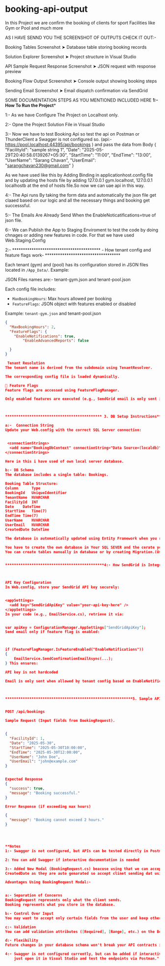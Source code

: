 # booking-api-output
In this Project we are confirm the booking of clients for sport Facilities like Gym or Pool and much more 

AS I HAVE SENND YOU THE SCREENSHOT OF OUTPUTS CHECK IT OUT:-

  Booking Tables Screenshot
➤ Database table storing booking records

Solution Explorer Screenshot
➤ Project structure in Visual Studio

API Sample Request Response Screenshot
➤ JSON request with response preview

Booking Flow Output Screenshot
➤ Console output showing booking steps

Sending Email Screenshot
➤ Email dispatch confirmation via SendGrid




SOME DOCUMENTATION STEPS AS YOU MENTIONED INCLUDED HERE 
************************************************1:- How To Run the Project*************************************************


1:-  As we have Configure The Project on Localhost only.

2:- Opne the Project Solution File in Visual Studio

3:- Now we have to test Booking Api so test the api on Postman or ThunderClient a Swagger is not configured so. (api:- https://pool.localhost:44395/api/bookings  ) 
and pass the data from Body
{
  "FacilityId": "sample string 1",
  "Date": "2025-05-29T20:40:58.0139267+05:30",
  "StartTime": "11:00",
  "EndTime": "13:00",
  "UserName": "Sarang Chavan",
  "UserEmail": "sarangchavan230@gmail.com"
}

As we have used like this by Adding Binding in applicationhost.config file  and by updating the hosts file by adding 127.0.0.1 gym.localhost,
127.0.0.1 localhostb at the end of hosts file.So now we can uae api in this way.


4:- The Api runs By taking the form data and automatically the json file get claaed based on our logic and all the necessary things and booking get successsful.


5:- The Emails Are Already Send When the EnableNoticatifications=true of json file.


6:- We can Publish the App to Staging Enviroment to test the code by doing chnages or adding new features in code. For that we have used Web.Staging.Config






2:- ***************************************** - How tenant config and feature flags work-  ***********************************


Each tenant (gym) and (pool) has its configuration stored in JSON files located in `/App_Data/`. Example:  

JSON Files names are:- tenant-gym.json and tenant-pool.json


Each config file includes:
- `MaxBookingHours`: Max hours allowed per booking
- `FeatureFlags`: JSON object with features enabled or disabled

Example: `tenant-gym.json` and tenant-pool.json
```json
{
  "MaxBookingHours": 2,
  "FeatureFlags": {
    "EnableNotifications": true,
        "EnableAdvancedReports": false

  }
}

 Tenant Resolution
The tenant name is derived from the subdomain using TenantResolver.

The corresponding config file is loaded dynamically.

🚩 Feature Flags
Feature flags are accessed using FeatureFlagManager.

Only enabled features are executed (e.g., SendGrid email is only sent if EnableNotifications is true).



******************************************** 3. DB Setup Instructions****************************************************************************************

a:-  Connection String
Update your Web.config with the correct SQL Server connection:


 <connectionStrings>
  <add name="BookingDbContext" connectionString="Data Source=(localdb)\MSSQLLocalDB;Initial Catalog=GymBookingDB;Integrated Security=True" providerName="System.Data.SqlClient" />
</connectionStrings>

Here in this i have used of own local server database.

b:- DB Schema
The database includes a single table: Bookings.

Booking Table Structure:
Column     	Type
BookingId	UniqueIdentifier
TenantName	NVARCHAR
FacilityId	INT
Date	DateTime
StartTime	Time(7)
EndTime	Time(7)
UserName	NVARCHAR
UserEmail	NVARCHAR
CreatedDate	DateTime

The database is automatically updated using Entity Framework when you run the app.

You have to create the own database in Your SQL SEVER and the cerate your own DBcontext class to do booking operation in Boking modal class to book appointment.
You can create tables manually in database or by creating Migration.(Use Dtaabase First Or Code First Approach).


*********************************************4:- How SendGrid is Integrated Securely**************************************************************************************



API Key Configuration
In Web.config, store your SendGrid API key securely:


<appSettings>
  <add key="SendGridApiKey" value="your-api-key-here" />
</appSettings>
In your code (e.g., EmailService.cs), retrieve it via:


var apiKey = ConfigurationManager.AppSettings["SendGridApiKey"];
Send email only if feature flag is enabled:



if (FeatureFlagManager.IsFeatureEnabled("EnableNotifications"))
{
    EmailService.SendConfirmationEmailAsync(...);
} This ensures:

API key is not hardcoded

Email is only sent when allowed by tenant config based on EnableNotifications flag.



**********************************************************5. Sample API Request and Expected Response**********************************************************************


POST /api/bookings

Sample Request (Input fields from BookingRequest).


{
  "FacilityId": 1,
  "Date": "2025-05-30",
  "StartTime": "2025-05-30T10:00:00",
  "EndTime": "2025-05-30T12:00:00",
  "UserName": "John Doe",
  "UserEmail": "john@example.com"
}


Expected Response
{
  "success": true,
  "message": "Booking successful."
}

Error Response (if exceeding max hours)

{
  "message": "Booking cannot exceed 2 hours."
}




**Notes
1:- Swagger is not configured, but APIs can be tested directly in Postman or Thunder Client.

2: You can add Swagger if interactive documentation is needed

3:- Added New Modal (BookingRequest.cs) beacuse using that we can accept only data from client that required for booking as the client will not send BookingId and
CreatedDate as they are auto genarated so accept clinet sending dat using another modal and then used that in Booking Modal For Booking.

Advantages Using BookingRequest Modal:-


a:- Separation of Concerns
BookingRequest represents only what the client sends.
Booking represents what you store in the database.

b:- Control Over Input
You may want to accept only certain fields from the user and keep others (like BookingId, CreatedDate) internal.

c:- Validation
You can add validation attributes ([Required], [Range], etc.) on the BookingRequest fields for input safety.

d:- Flexibility
Future changes in your database schema won't break your API contracts if you separate input (DTO) and storage (Entity).

4:- Swagger is not configured currently, but can be added if interactive API documentation is required. For now, to run and test the project,
    just open it in Visual Studio and test the endpoints via Postman."





